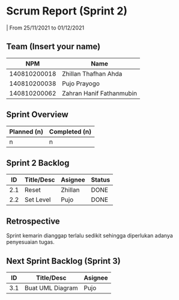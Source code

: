 # Scrum Report (Sprint 2)
| From 25/11/2021 to 01/12/2021

## Team (Insert your name)
| NPM           | Name                     |
| ------------- |-------------             |
| 140810200018  | Zhillan Thafhan Ahda     |
| 140810200038  | Pujo Prayogo             |
| 140810200062  | Zahran Hanif Fathanmubin |

## Sprint Overview
| Planned (n)   | Completed (n) |
| ------------- |-------------- |
| n             | n             |

## Sprint 2 Backlog
| ID  | Title/Desc | Asignee | Status             |
| --- | ---------- | ------- | ------             |
| 2.1 | Reset      | Zhillan | DONE               |
| 2.2 | Set Level  | Pujo    | DONE               |

## Retrospective 
Sprint kemarin dianggap terlalu sedikit sehingga diperlukan adanya penyesuaian tugas.

## Next Sprint Backlog (Sprint 3)
| ID  | Title/Desc       | Asignee  | 
| --- | ----------       | -------  | 
| 3.1 | Buat UML Diagram | Pujo     | 

